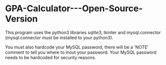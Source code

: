 # GPA-Calculator---Open-Source-Version

This program uses the python3 libraries sqlite3, tkinter and mysql.connector (mysql.connector must be installed to your python3).

You must also hardcode your MySQL password, there will be a 'NOTE' comment to tell you where to inout your password. 
Your MySQL password needs to be hardcoded for security reasons.

